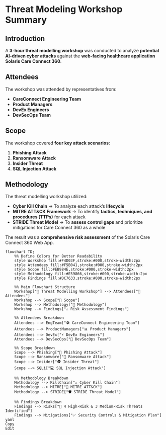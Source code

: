 # **Threat Modeling Workshop Summary**

## **Introduction**
A **3-hour threat modelling workshop** was conducted to analyze **potential AI-driven cyber attacks** against the **web-facing healthcare application** **Solaris Care Connect 360**.

## **Attendees**
The workshop was attended by representatives from:  
- **CareConnect Engineering Team**  
- **Product Managers**  
- **DevEx Engineers**  
- **DevSecOps Team**  

## **Scope**
The workshop covered **four key attack scenarios**:  
1. **Phishing Attack**  
2. **Ransomware Attack**  
3. **Insider Threat**  
4. **SQL Injection Attack**  

## **Methodology**
The threat modelling workshop utilized:  
- **Cyber Kill Chain** → To analyze each attack’s **lifecycle** 
- **MITRE ATT&CK Framework** → To identify **tactics, techniques, and procedures (TTPs)** for each attack
- **STRIDE Threat Model** → To **assess control gaps** and prioritize mitigations for Care Connect 360 as a whole  

The result was a **comprehensive risk assessment** of the Solaris Care Connect 360 Web App.

```mermaid
flowchart TD;
    %% Define Colors for Better Readability
    style Workshop fill:#F4D03F,stroke:#000,stroke-width:2px
    style Attendees fill:#F5B041,stroke:#000,stroke-width:2px
    style Scope fill:#EB984E,stroke:#000,stroke-width:2px
    style Methodology fill:#E59866,stroke:#000,stroke-width:2px
    style Findings fill:#DC7633,stroke:#000,stroke-width:2px

    %% Main Flowchart Structure
    Workshop["🎯 Threat Modelling Workshop"] --> Attendees["👥 Attendees"]
    Workshop --> Scope["📌 Scope"]
    Workshop --> Methodology["🔬 Methodology"]
    Workshop --> Findings["⚠️ Risk Assessment Findings"]

    %% Attendees Breakdown
    Attendees --> EngTeam["🛠️ CareConnect Engineering Team"]
    Attendees --> ProductManagers["📊 Product Managers"]
    Attendees --> DevEx["⚡ DevEx Engineers"]
    Attendees --> DevSecOps["🔐 DevSecOps Team"]

    %% Scope Breakdown
    Scope --> Phishing["🎣 Phishing Attack"]
    Scope --> Ransomware["🛑 Ransomware Attack"]
    Scope --> Insider["🕵️ Insider Threat"]
    Scope --> SQLi["💻 SQL Injection Attack"]

    %% Methodology Breakdown
    Methodology --> KillChain["⚔️ Cyber Kill Chain"]
    Methodology --> MITRE["📌 MITRE ATT&CK"]
    Methodology --> STRIDE["🛡️ STRIDE Threat Model"]

    %% Findings Breakdown
    Findings --> Risks["🚨 4 High-Risk & 3 Medium-Risk Threats Identified"]
    Findings --> Mitigations["✅ Security Controls & Mitigation Plan"]
yaml
Copy
Edit

